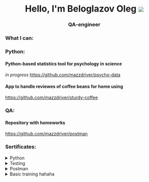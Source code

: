 <h1 align="center">Hello, I'm Beloglazov Oleg</a> 
<img src="https://github.com/blackcater/blackcater/raw/main/images/Hi.gif" height="32"/></h1>

<h3 align="center">QA-engineer</h3>

### What I can:

### Python:
#### Python-based statistics tool for psychology in science 
*in progress* 
https://github.com/mazzdriver/psycho-data

#### App to handle reviewes of coffee beans for home using
https://github.com/mazzdriver/sturdy-coffee

### QA:
#### Repository with homeworks
https://github.com/mazzdriver/postman

### Sertificates:
<details>
    <summary>Python</summary>
    <img src='img/python-eng.png'>
</details>

<details>
    <summary>Testing</summary>
    <img src='img/kvchk-eng.png'>
</details>

<details>
    <summary>Postman</summary>
    <img src='img/postman-eng.png'>
</details>

<details>
    <summary>Basic training hahaha</summary>
    <img src='img/kmb-eng.png'>
</details>

<!---
mazzdriver/mazzdriver is a ✨ special ✨ repository because its `README.md` (this file) appears on your GitHub profile.
You can click the Preview link to take a look at your changes.
--->
